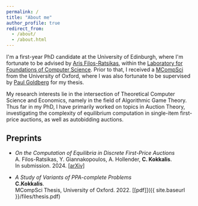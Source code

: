 ```yaml
---
permalink: /
title: "About me"
author_profile: true
redirect_from: 
  - /about/
  - /about.html
---
```



I'm a first-year PhD candidate at the University of Edinburgh, where I'm fortunate to be advised by [Aris Filos-Ratsikas](https://arisfilosratsikas.com/), within the [Laboratory for Foundations of Computer Science](https://web.inf.ed.ac.uk/lfcs).
Prior to that, I received a [MCompSci](https://www.ox.ac.uk/admissions/undergraduate/courses/course-listing/computer-science) from the University of Oxford, where I was also fortunate to be supervised by [Paul Goldberg](https://www.cs.ox.ac.uk/people/paul.goldberg/index1.html) for my thesis.

My research interests lie in the intersection of Theoretical Computer Science and Economics, namely in the field of Algorithmic Game Theory. Thus far in my PhD, I have primarily worked on topics in Auction Theory, investigating the complexity of equilibrium computation in single-item first-price auctions, as well as autobidding auctions.



## Preprints

* _On the Computation of Equilibria in Discrete First-Price Auctions_\
A. Filos-Ratsikas, Y. Giannakopoulos, A. Hollender, **C. Kokkalis**.\
In submission. 2024. [[arXiv]](https://arxiv.org/abs/2402.12068)

* _A Study of Variants of PPA-complete Problems_\
**C.Kokkalis**.\
MCompSci Thesis, University of Oxford. 2022. [[pdf]]({{ site.baseurl }}/files/thesis.pdf)
